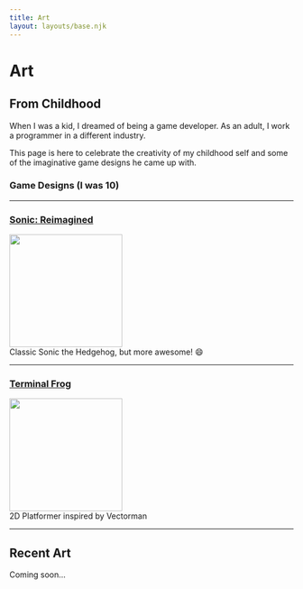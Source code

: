 ```yaml
---
title: Art
layout: layouts/base.njk
---
```


# Art

## From Childhood

When I was a kid, I dreamed of being a game developer. As an adult, I work a programmer in a different industry.

This page is here to celebrate the creativity of my childhood self and some of the imaginative game designs he came up with.

### Game Designs (I was 10)

---

<a href="/sonic-reimagined/"><h3>Sonic: Reimagined</h3></a>
<a href="/sonic-reimagined/"><img src="/img/art-sonic-happy.jpg" width=200px><br></a>
Classic Sonic the Hedgehog, but more awesome! 😄

---

<a href="/terminal-frog/"><h3>Terminal Frog</h3></a>
<a href="/terminal-frog/"><img src="/img/art-terminal-frog-cube.jpg" width=200px><br></a>
2D Platformer inspired by Vectorman

---

## Recent Art

Coming soon...